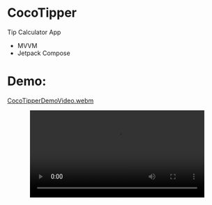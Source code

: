 # CocoTipper
Tip Calculator App
- MVVM
- Jetpack Compose
# Demo:
[CocoTipperDemoVideo.webm](https://github.com/ianttta/CocoTipper/assets/135581442/2fa889a9-be5d-4be8-af20-ba856b4b5fb4)

<div align="center">
  <video src="[CocoTipperDemoVideo.webm](https://github.com/ianttta/CocoTipper/assets/135581442/2fa889a9-be5d-4be8-af20-ba856b4b5fb4)
" width="400" />
</div>
